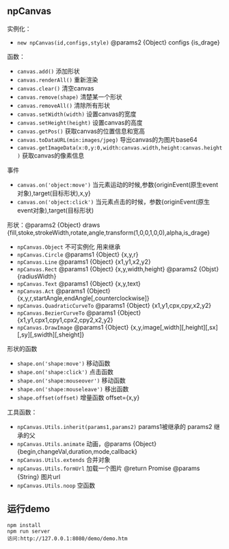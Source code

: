 ## npCanvas

实例化：
 * `new npCanvas(id,configs,style)` @params2 {Object} configs {is_drage}

函数：
 * `canvas.add()` 添加形状
 * `canvas.renderAll()` 重新渲染
 * `canvas.clear()` 清空canvas
 * `canvas.remove(shape)` 清楚某一个形状
 * `canvas.removeAll()` 清除所有形状
 * `canvas.setWidth(width)` 设置canvas的宽度
 * `canvas.setHeight(height)` 设置canvas的高度
 * `canvas.getPos()` 获取canvas的位置信息和宽高
 * `canvas.toDataURL(min:images/jpeg)` 导出canvas的为图片base64
 * `canvas.getImageData(x:0,y:0,width:canvas.width,height:canvas.height)` 获取canvas的像素信息 

事件
 * `canvas.on('object:move')` 当元素运动的时候,参数{originEvent(原生event对象),target(目标形状),x,y}
 * `canvas.on('object:click')` 当元素点击的时候，参数{originEvent(原生event对象),target(目标形状)

形状：@params2 {Object} draws {fill,stoke,strokeWidth,rotate,angle,transform(1,0,0,1,0,0),alpha,is_drage}
 * `npCanvas.Object` 不可实例化 用来继承
 * `npCanvas.Circle` @params1 {Object} {x,y,r}
 * `npCanvas.Line` @params1 {Object} {x1,y1,x2,y2}
 * `npCanvas.Rect` @params1 {Object} {x,y,width,height} @params2 {Objst} {radiusWidth}
 * `npCanvas.Text` @params1 {Object} {x,y,text}
 * `npCanvas.Act` @params1 {Object} {x,y,r,startAngle,endAngle[,counterclockwise]}
 * `npCanvas.QuadraticCurveTo` @params1 {Object} {x1,y1,cpx,cpy,x2,y2}
 * `npCanvas.BezierCurveTo` @params1 {Object} {x1,y1,cpx1,cpy1,cpx2,cpy2,x2,y2}
 * `npCanvas.DrawImage` @params1 {Object} {x,y,image[,width][,height][,sx][,sy][,swidth][,sheight]}

形状的函数
 * `shape.on('shape:move')` 移动函数
 * `shape.on('shape:click')` 点击函数
 * `shape.on('shape:mouseover')` 移动函数
 * `shape.on('shape:mouseleave')` 移出函数
 * `shape.offset(offset)` 增量函数 offset={x,y}

工具函数：
 * `npCanvas.Utils.inherit(params1,params2)` params1被继承的 params2 继承的父
 * `npCanvas.Utils.animate` 动画，@params {Object} {begin,changeVal,duration,mode,callback}
 * `npCanvas.Utils.extends` 合并对象
 * `npCanvas.Utils.formUrl` 加载一个图片 @return Promise @params {String} 图片url
 * `npCanvas.Utils.noop` 空函数


## 运行demo

    npm install
    npm run server
    访问:http://127.0.0.1:8080/demo/demo.htm
